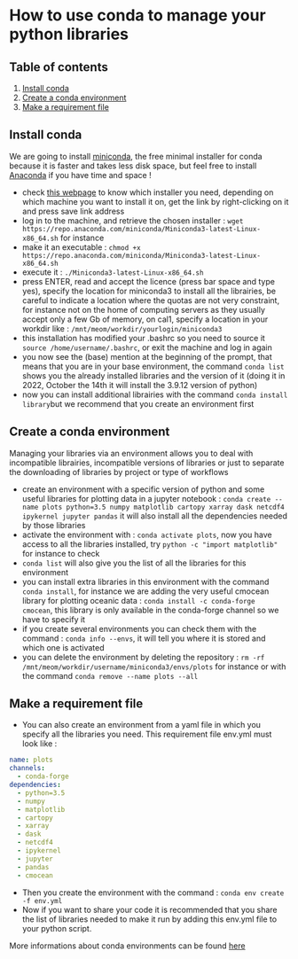 # How to use conda to manage your python libraries

## Table of contents

1. [Install conda](#install-conda)
2. [Create a conda environment](#create-a-conda-environment)
3. [Make a requirement file](#make-a-requirement-file)

## Install conda

We are going to install [miniconda](https://docs.conda.io/en/latest/miniconda.html), the free minimal installer for conda because it is faster and takes less disk space, but feel free to install [Anaconda](https://www.anaconda.com/) if you have time and space !

 - check [this webpage](https://docs.conda.io/en/latest/miniconda.html) to know which installer you need, depending on which machine you want to install it on, get the link by right-clicking on it and press save link address
 - log in to the machine, and retrieve the chosen installer : ```wget https://repo.anaconda.com/miniconda/Miniconda3-latest-Linux-x86_64.sh```  for instance
 -  make it an executable : ```chmod +x https://repo.anaconda.com/miniconda/Miniconda3-latest-Linux-x86_64.sh```
 -  execute it : ```./Miniconda3-latest-Linux-x86_64.sh```
 -  press ENTER, read and accept the licence (press bar space and type yes), specify the location for miniconda3 to install all the librairies, be careful to indicate a location where the quotas are not very constraint, for instance not on the home of computing servers as they usually accept only a few Gb of memory, on cal1, specify a location in your workdir like : ```/mnt/meom/workdir/yourlogin/miniconda3```
 -  this installation has modified your .bashrc so you need to source it ```source /home/username/.bashrc```, or exit the machine and log in again
 -  you now see the (base) mention at the beginning of the prompt, that means that you are in your base environment, the command ```conda list``` shows you the already installed libraries and the version of it (doing it in 2022, October the 14th it will install the 3.9.12 version of python)
 -  now you can install additional librairies with the command ```conda install library```but we recommend that you create an environment first

## Create a conda environment

Managing your libraries via an environment allows you to deal with incompatible librairies, incompatible versions of libraries or just to separate the downloading of libraries by project or type of workflows

  - create an environment with a specific version of python and some useful libraries for plotting data in a jupyter notebook : ```conda create --name plots python=3.5 numpy matplotlib cartopy xarray dask netcdf4 ipykernel jupyter pandas``` it will also install all the dependencies needed by those libraries
  - activate the environment with : ```conda activate plots```, now you have access to all the libraries installed, try ```python -c "import matplotlib"``` for instance to check
  - ```conda list``` will also give you the list of all the libraries for this environment
  - you can install extra libraries in this environment with the command ```conda install```, for instance we are adding the very useful cmocean library for plotting oceanic data : ```conda install -c conda-forge cmocean```, this library is only available in the conda-forge channel so we have to specify it
  - if you create several environments you can check them with the command : ```conda info --envs```, it will tell you where it is stored and which one is activated 
  - you can delete the environment by deleting the repository : ```rm -rf /mnt/meom/workdir/username/miniconda3/envs/plots``` for instance or with the command ```conda remove --name plots --all```

## Make a requirement file

- You can also create an environment from a yaml file in which you specify all the libraries you need. This requirement file env.yml must look like :

```yaml
name: plots
channels:
  - conda-forge
dependencies:
  - python=3.5
  - numpy 
  - matplotlib 
  - cartopy 
  - xarray
  - dask
  - netcdf4
  - ipykernel
  - jupyter
  - pandas
  - cmocean
```

- Then you create the environment with the command : ```conda env create -f env.yml```
- Now if you want to share your code it is recommended that you share the list of libraries needed to make it run by adding this env.yml file to your python script.

More informations about conda environments can be found [here](https://conda.io/projects/conda/en/latest/user-guide/tasks/manage-environments.html#)

